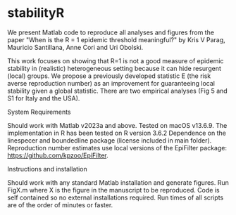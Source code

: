 # stabilityR


We present Matlab code to reproduce all analyses and figures from the paper "When is the R = 1 epidemic threshold meaningful?" by Kris V Parag, Mauricio Santillana, Anne Cori and Uri Obolski. 

This work focuses on showing that R=1 is not a good measure of epidemic stability in (realistic) heterogeneous setting because it can hide resurgent (local) groups. We propose a previously developed statistic E (the risk averse reproduction number) as an improvement for guaranteeing local stability given a global statistic. There are two empirical analyses (Fig 5 and S1 for Italy and the USA).

System Requirements

Should work with Matlab v2023a and above. Tested on macOS v13.6.9.
The implementation in R has been tested on R version 3.6.2
Dependence on the linespecer and boundedline package (license included in main folder).
Reproduction number estimates use local versions of the EpiFilter package: https://github.com/kpzoo/EpiFilter.


Instructions and installation

Should work with any standard Matlab installation and generate figures.
Run FigX.m where X is the figure in the manuscript to be reproduced.
Code is self contained so no external installations required.
Run times of all scripts are of the order of minutes or faster.
